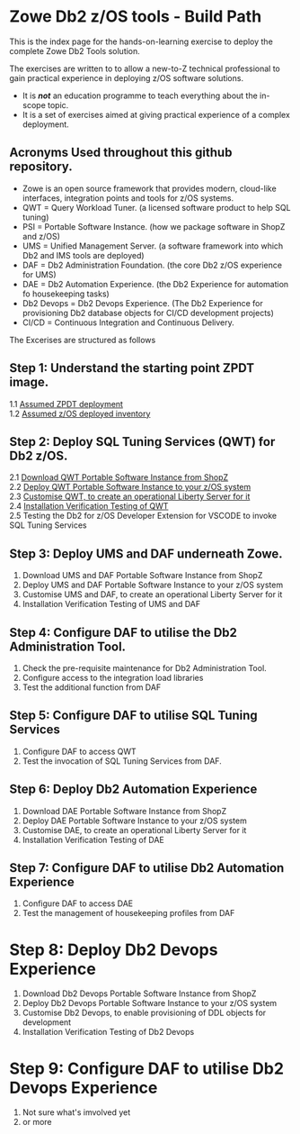 # Zowe Db2 z/OS tools - Build Path

This is the index page for the hands-on-learning exercise to deploy the complete Zowe Db2 Tools solution. 

The exercises are written to to allow a new-to-Z technical professional to gain practical experience in deploying z/OS software solutions.
* It is ***not*** an education programme to teach everything about the in-scope topic.
* It is a set of exercises aimed at giving practical experience of a complex deployment.

## Acronyms Used throughout this github repository.
* Zowe is an open source framework that provides modern, cloud-like interfaces, integration points and tools for z/OS systems.
* QWT = Query Workload Tuner. (a licensed software product to help SQL tuning)
* PSI = Portable Software Instance. (how we package software in ShopZ and z/OS)
* UMS = Unified Management Server. (a software framework into which Db2 and IMS tools are deployed)
* DAF = Db2 Administration Foundation. (the core Db2 z/OS experience for UMS)
* DAE = Db2 Automation Experience. (the Db2 Experience for automation fo housekeeping tasks)
* Db2 Devops = Db2 Devops Experience. (The Db2 Experience for provisioning Db2 database objects for CI/CD development projects)
* CI/CD = Continuous Integration and Continuous Delivery.

The Excerises are structured as follows

## Step 1: Understand the starting point ZPDT image.
1.1 [Assumed ZPDT deployment](https://github.com/zeditor01/zowe_db2_tools/blob/main/docs/1.1%20Assumed%20ZPDT%20Deployment.md)  
1.2 [Assumed z/OS deployed inventory](https://github.com/zeditor01/zowe_db2_tools/blob/main/docs/1.2%20Assumed%20zOS%20Inventory.md)  

## Step 2: Deploy SQL Tuning Services (QWT) for Db2 z/OS.
2.1 [Download QWT Portable Software Instance from ShopZ](https://github.com/zeditor01/zowe_db2_tools/blob/main/docs/2.1%20QWT%20Download.md)<br>
2.2 [Deploy QWT Portable Software Instance to your z/OS system](https://github.com/zeditor01/zowe_db2_tools/blob/main/docs/2.2%20QWT%20PSI%20Deploy.md)<br>
2.3 [Customise QWT, to create an operational Liberty Server for it](https://github.com/zeditor01/zowe_db2_tools/blob/main/docs/qwt_customise.md)<br>
2.4 [Installation Verification Testing of QWT](https://github.com/zeditor01/zowe_db2_tools/blob/main/docs/qwt_ivp.md)<br>
2.5 Testing the Db2 for z/OS Developer Extension for VSCODE to invoke SQL Tuning Services<br>

## Step 3: Deploy UMS and DAF underneath Zowe.
1. Download UMS and DAF Portable Software Instance from ShopZ
2. Deploy UMS and DAF Portable Software Instance to your z/OS system
3. Customise UMS and DAF, to create an operational Liberty Server for it
4. Installation Verification Testing of UMS and DAF
  
## Step 4: Configure DAF to utilise the Db2 Administration Tool.
1. Check the pre-requisite maintenance for Db2 Administration Tool.
2. Configure access to the integration load libraries
3. Test the additional function from DAF

## Step 5: Configure DAF to utilise SQL Tuning Services
1. Configure DAF to access QWT
2. Test the invocation of SQL Tuning Services from DAF.

## Step 6: Deploy Db2 Automation Experience
1. Download DAE Portable Software Instance from ShopZ
2. Deploy DAE Portable Software Instance to your z/OS system
3. Customise DAE, to create an operational Liberty Server for it
4. Installation Verification Testing of DAE

## Step 7: Configure DAF to utilise Db2 Automation Experience
1. Configure DAF to access DAE
2. Test the management of housekeeping profiles from DAF

# Step 8: Deploy Db2 Devops Experience
1. Download Db2 Devops Portable Software Instance from ShopZ
2. Deploy Db2 Devops Portable Software Instance to your z/OS system
3. Customise Db2 Devops, to enable provisioning of DDL objects for development
4. Installation Verification Testing of Db2 Devops

# Step 9: Configure DAF to utilise Db2 Devops Experience
1. Not sure what's imvolved yet
2. or more


